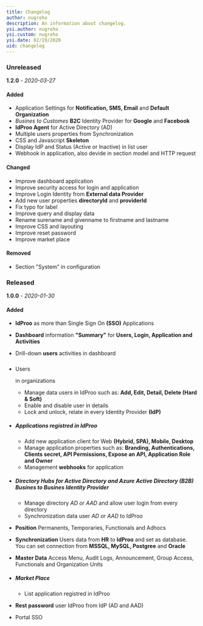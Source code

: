 ```yaml
---
title: Changelog
author: nugroho
description: An information about changelog. 
ysi.author: nugroho
ysi.custom: nugroho
ysi.date: 02/19/2020
uid: changelog
---
```

### Unreleased

**1.2.0** - _2020-03-27_

#### Added

*   Application Settings for **Notification, SMS, Email** and **Default Organization**
*   _Busines to Customes_ **B2C** Identity Provider for **Google** and **Facebook**
*   **IdProo Agent** for Active Directory (AD)
*   Multiple users properties from Synchronization
*   CSS and Javascript **Skeleton**
*   Display IdP and Status (Active or Inactive) in list user
*   Webhook in application, also devide in section model and HTTP request

#### Changed

*   Improve dashboard application
*   Improve security access for login and application
*   Improve Login Identity from **External data Provider**
*   Add new user properties **directoryId** and **providerId**
*   Fix typo for label
*   Improve query and display data
*   Rename surename and givenname to firstname and lastname
*   Improve CSS and layouting
*   Improve reset password
*   Improve market place

#### Removed

*   Section "System" in configuration

### Released

**1.0.0** - _2020-01-30_

#### Added

*   **IdProo** as more than Single Sign On **(SSO)** Applications
*   **Dashboard** information **"Summary"** for **Users, Login, Application and Activities**
*   Drill-down **users** activities in dashboard
*   ##### 

    <noscript>Users</noscript>

    in organizations

    *   Manage data users in IdProo such as: **Add, Edit, Detail, Delete (Hard & Soft)**
    *   Enable and disable user in details
    *   Lock and unlock, relate in every Identity Provider **(IdP)**
*   ##### **Applications** registred in IdProo

    *   Add new application client for Web **(Hybrid, SPA), Mobile, Desktop**
    *   Manage application properties such as: **Branding, Authentications, Clients secret, API Permissions, Expose an API, Application Role and Owner**
    *   Management **webhooks** for application
*   ##### **Directory Hubs** for _Active Directory_ and _Azure Active Directory_ **(B2B)** Busines to Busines Identity Provider

    *   Manage directory _AD or AAD_ and allow user login from every directory
    *   Synchronization data user _AD or AAD_ to IdProo
*   **Position** Permanents, Temporaries, Functionals and Adhocs
*   **Synchronization** Users data from **HR** to **IdProo** and set as database. You can set connection from **MSSQL, MySQL, Postgree** and **Oracle**
*   **Master Data** Access Menu, Audit Logs, Announcement, Group Access, Functionals and Organization Units
*   ##### Market Place

    *   List application registred in IdProo
*   **Rest password** user IdProo from IdP (AD and AAD)
*   Portal SSO

